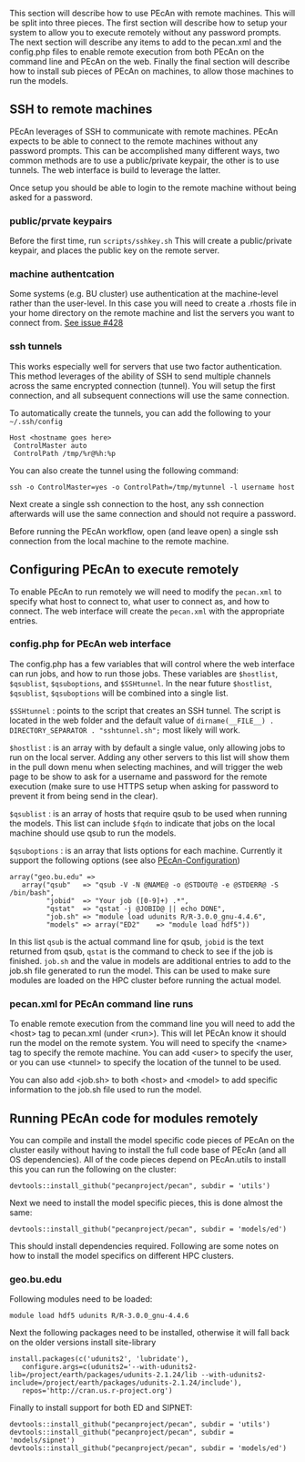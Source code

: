This section will describe how to use PEcAn with remote machines. This
will be split into three pieces. The first section will describe how to
setup your system to allow you to execute remotely without any password
prompts. The next section will describe any items to add to the
pecan.xml and the config.php files to enable remote execution from both
PEcAn on the command line and PEcAn on the web. Finally the final
section will describe how to install sub pieces of PEcAn on machines, to
allow those machines to run the models.

## SSH to remote machines

PEcAn leverages of SSH to communicate with remote machines. PEcAn expects
to be able to connect to the remote machines without any password prompts.
This can be accomplished many different ways, two common methods are to
use a public/private keypair, the other is to use tunnels. The web
interface is build to leverage the latter.

Once setup you should be able to login to the remote machine without
being asked for a password.

### public/prvate keypairs

Before the first time, run `scripts/sshkey.sh` This will create a
public/private keypair, and places the public key on the remote server.

### machine authentcation

Some systems (e.g. BU cluster) use authentication at the machine-level
rather than the user-level. In this case you will need to create a .rhosts
file in your home directory on the remote machine and list the servers you
want to connect from. [See issue #428](https://github.com/PecanProject/pecan/issues/428)

### ssh tunnels

This works especially well for servers that use two factor authentication.
This method leverages of the ability of SSH to send multiple channels
across the same encrypted connection (tunnel). You will setup the
first connection, and all subsequent connections will use the same
connection.

To automatically create the tunnels, you can add the following to your
`~/.ssh/config`

```
Host <hostname goes here>
 ControlMaster auto
 ControlPath /tmp/%r@%h:%p
```

You can also create the tunnel using the following command:

```
ssh -o ControlMaster=yes -o ControlPath=/tmp/mytunnel -l username host
```

Next create a single ssh connection to the host, any ssh connection
afterwards will use the same connection and should not require a
password.

Before running the PEcAn workflow, open (and leave open) a single ssh
connection from the local machine to the remote machine.

## Configuring PEcAn to execute remotely

To enable PEcAn to run remotely we will need to modify the `pecan.xml`
to specify what host to connect to, what user to connect as, and how
to connect. The web interface will create the `pecan.xml` with the
appropriate entries.

### config.php for PEcAn web interface

The config.php has a few variables that will control where the web
interface can run jobs, and how to run those jobs. These variables
are `$hostlist`, `$qsublist`, `$qsuboptions`, and `$SSHtunnel`. In
the near future `$hostlist`, `$qsublist`, `$qsuboptions` will be
combined into a single list.

`$SSHtunnel` : points to the script that creates an SSH tunnel.
The script is located in the web folder and the default value of
`dirname(__FILE__) . DIRECTORY_SEPARATOR . "sshtunnel.sh";` most
likely will work.

`$hostlist` : is an array with by default a single value, only
allowing jobs to run on the local server. Adding any other servers
to this list will show them in the pull down menu when selecting
machines, and will trigger the web page to be show to ask for a
username and password for the remote execution (make sure to use
HTTPS setup when asking for password to prevent it from being send
in the clear).

`$qsublist` : is an array of hosts that require qsub to be used
when running the models. This list can include `$fqdn` to indicate
that jobs on the local machine should use qsub to run the models.

`$qsuboptions` : is an array that lists options for each machine.
Currently it support the following options (see also
[PEcAn-Configuration](https://github.com/PecanProject/pecan/wiki/PEcAn-Configuration#run_setup))

 ```
array("geo.bu.edu" =>
    array("qsub"   => "qsub -V -N @NAME@ -o @STDOUT@ -e @STDERR@ -S /bin/bash",
          "jobid"  => "Your job ([0-9]+) .*",
          "qstat"  => "qstat -j @JOBID@ || echo DONE",
          "job.sh" => "module load udunits R/R-3.0.0_gnu-4.4.6",
          "models" => array("ED2"    => "module load hdf5"))
 ```

In this list `qsub` is the actual command line for qsub, `jobid`
is the text returned from qsub, `qstat` is the command to check
to see if the job is finished. `job.sh` and the value in models
are additional entries to add to the job.sh file generated to
run the model. This can be used to make sure modules are loaded
on the HPC cluster before running the actual model.

### pecan.xml for PEcAn command line runs

To enable remote execution from the command line you will need
to add the &lt;host&gt; tag to pecan.xml (under &lt;run&gt;).
This will let PEcAn know it should run the model on the remote
system. You will need to specify the &lt;name&gt; tag to specify
the remote machine. You can add &lt;user&gt; to specify the
user, or you can use &lt;tunnel&gt; to specify the location of
the tunnel to be used.

You can also add &lt;job.sh&gt; to both &lt;host&gt; and
&lt;model&gt; to add specific information to the job.sh file
used to run the model.

## Running PEcAn code for modules remotely

You can compile and install the model specific code pieces of
PEcAn on the cluster easily without having to install the
full code base of PEcAn (and all OS dependencies). All of the
code pieces depend on PEcAn.utils to install this you can
run the following on the cluster:

```
devtools::install_github("pecanproject/pecan", subdir = 'utils')
```

Next we need to install the model specific pieces, this is done
almost the same:

```
devtools::install_github("pecanproject/pecan", subdir = 'models/ed')
```

This should install dependencies required. Following are some
notes on how to install the model specifics on different HPC
clusters.

### geo.bu.edu

Following modules need to be loaded:

```
module load hdf5 udunits R/R-3.0.0_gnu-4.4.6
```

Next the following packages need to be installed, otherwise it
will fall back on the older versions install site-library

```
install.packages(c('udunits2', 'lubridate'), 
   configure.args=c(udunits2='--with-udunits2-lib=/project/earth/packages/udunits-2.1.24/lib --with-udunits2-include=/project/earth/packages/udunits-2.1.24/include'),
   repos='http://cran.us.r-project.org')
```

Finally to install support for both ED and SIPNET:

```
devtools::install_github("pecanproject/pecan", subdir = 'utils')
devtools::install_github("pecanproject/pecan", subdir = 'models/sipnet')
devtools::install_github("pecanproject/pecan", subdir = 'models/ed')
```
